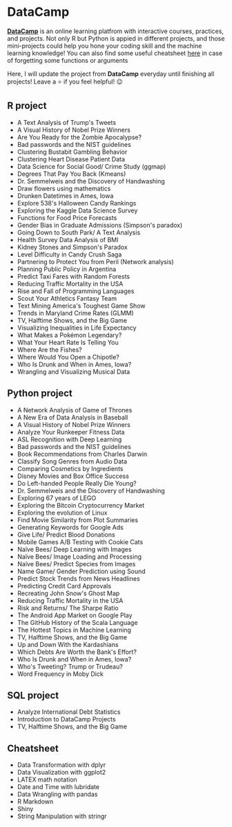 # DataCamp #

[**DataCamp**](https://www.datacamp.com) is an online learning platfrom with interactive courses, practices, and projects. Not only R but Python is appied in different projects, and those mini-projects could help you hone your coding skill and the machine learning knowledge! You can also find some useful cheatsheet [here](https://github.com/jusliu9547/DataCamp/tree/master/Cheatsheet) in case of forgetting some functions or arguments

Here, I will update the project from **DataCamp** everyday until finishing all projects! Leave a :star: if you feel helpful! :wink:

## R project 

* A Text Analysis of Trump's Tweets
* A Visual History of Nobel Prize Winners
* Are You Ready for the Zombie Apocalypse?
* Bad passwords and the NIST guidelines
* Clustering Bustabit Gambling Behavior
* Clustering Heart Disease Patient Data
* Data Science for Social Good/ Crime Study (ggmap)
* Degrees That Pay You Back (Kmeans)
* Dr. Semmelweis and the Discovery of Handwashing
* Draw flowers using mathematics
* Drunken Datetimes in Ames, Iowa
* Explore 538's Halloween Candy Rankings
* Exploring the Kaggle Data Science Survey
* Functions for Food Price Forecasts
* Gender Bias in Graduate Admissions (Simpson's paradox)
* Going Down to South Park/ A Text Analysis
* Health Survey Data Analysis of BMI
* Kidney Stones and Simpson's Paradox
* Level Difficulty in Candy Crush Saga
* Partnering to Protect You from Peril (Network analysis)
* Planning Public Policy in Argentina
* Predict Taxi Fares with Random Forests
* Reducing Traffic Mortality in the USA
* Rise and Fall of Programming Languages
* Scout Your Athletics Fantasy Team
* Text Mining America's Toughest Game Show
* Trends in Maryland Crime Rates (GLMM)
* TV, Halftime Shows, and the Big Game
* Visualizing Inequalities in Life Expectancy
* What Makes a Pokémon Legendary?
* What Your Heart Rate Is Telling You
* Where Are the Fishes?
* Where Would You Open a Chipotle?
* Who Is Drunk and When in Ames, Iowa?
* Wrangling and Visualizing Musical Data

## Python project ##

* A Network Analysis of Game of Thrones
* A New Era of Data Analysis in Baseball
* A Visual History of Nobel Prize Winners
* Analyze Your Runkeeper Fitness Data
* ASL Recognition with Deep Learning
* Bad passwords and the NIST guidelines
* Book Recommendations from Charles Darwin
* Classify Song Genres from Audio Data
* Comparing Cosmetics by Ingredients
* Disney Movies and Box Office Success
* Do Left-handed People Really Die Young?
* Dr. Semmelweis and the Discovery of Handwashing
* Exploring 67 years of LEGO
* Exploring the Bitcoin Cryptocurrency Market
* Exploring the evolution of Linux
* Find Movie Similarity from Plot Summaries
* Generating Keywords for Google Ads
* Give Life/ Predict Blood Donations
* Mobile Games A/B Testing with Cookie Cats
* Naïve Bees/ Deep Learning with Images
* Naïve Bees/ Image Loading and Processing
* Naïve Bees/ Predict Species from Images
* Name Game/ Gender Prediction using Sound
* Predict Stock Trends from News Headlines
* Predicting Credit Card Approvals
* Recreating John Snow's Ghost Map
* Reducing Traffic Mortality in the USA
* Risk and Returns/ The Sharpe Ratio
* The Android App Market on Google Play
* The GitHub History of the Scala Language
* The Hottest Topics in Machine Learning
* TV, Halftime Shows, and the Big Game
* Up and Down With the Kardashians
* Which Debts Are Worth the Bank's Effort?
* Who Is Drunk and When in Ames, Iowa?
* Who's Tweeting? Trump or Trudeau?
* Word Frequency in Moby Dick

## SQL project ##

* Analyze International Debt Statistics
* Introduction to DataCamp Projects 
* TV, Halftime Shows, and the Big Game

## Cheatsheet ##

* Data Transformation with dplyr
* Data Visualization with ggplot2
* LATEX math notation
* Date and Time with lubridate
* Data Wrangling with pandas
* R Markdown
* Shiny
* String Manipulation with stringr

